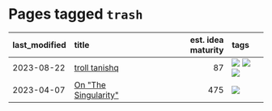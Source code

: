 # Pages tagged `trash`

|last_modified|title|est. idea maturity|tags
|:---|:---|---:|:---|
|2023-08-22|[troll tanishq](../troll_tanishq.md)|87|[![](https://img.shields.io/badge/tag-completed-e6ab9)](../tags/completed.md) [![](https://img.shields.io/badge/tag-eleuther-c34d1)](../tags/eleuther.md) [![](https://img.shields.io/badge/tag-trash-3b815)](../tags/trash.md)|
|2023-04-07|[On "The Singularity"](../alternative-perspective-on-the-singularity.md)|475|[![](https://img.shields.io/badge/tag-trash-3b815)](../tags/trash.md)|